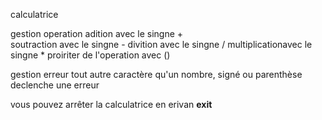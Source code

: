 calculatrice 

gestion operation
    adition avec le singne +   
    soutraction avec le singne -
    divition avec le singne /
    multiplicationavec le singne *
    proiriter de l'operation avec ()

gestion erreur
    tout autre caractère qu'un nombre, signé ou parenthèse declenche une erreur


vous pouvez arrêter la calculatrice en erivan **exit**
